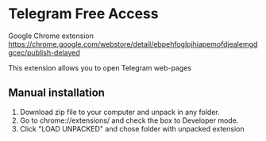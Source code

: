 # Telegram Free Access
Google Chrome extension
https://chrome.google.com/webstore/detail/ebpehfoglpjhiapemofdjealemgdgcec/publish-delayed

This extension allows you to open Telegram web-pages

## Manual installation
1. Download zip file to your computer and unpack in any folder.
2. Go to chrome://extensions/ and check the box to Developer mode.
3. Click "LOAD UNPACKED" and chose folder with unpacked extension
